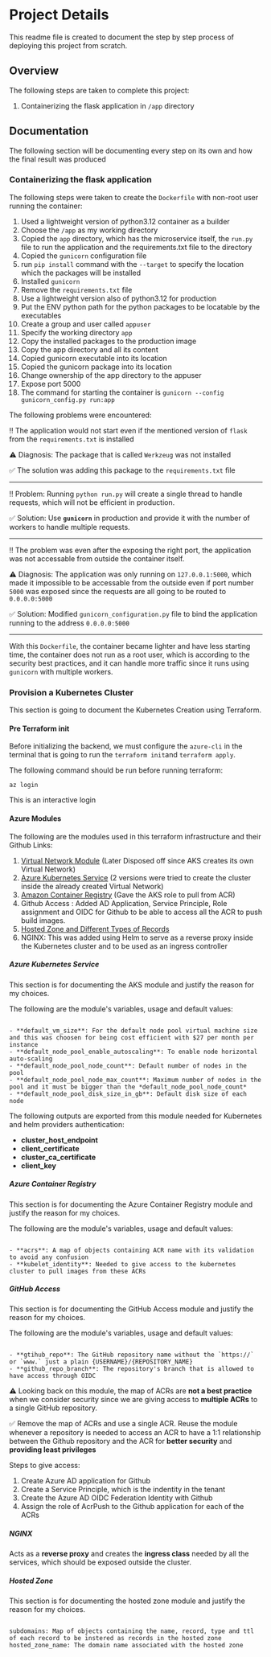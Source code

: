 # Project Details

This readme file is created to document the step by step process of deploying this project from scratch.

## Overview

The following steps are taken to complete this project:

1. Containerizing the flask application in `/app` directory

## Documentation

The following section will be documenting every step on its own and how the final result was produced

### Containerizing the flask application

The following steps were taken to create the `Dockerfile` with non-root user running the container:

1. Used a lightweight version of python3.12 container as a builder
2. Choose the `/app` as my working directory
3. Copied the `app` directory, which has the microservice itself, the `run.py` file to run the application and the requirements.txt file to the directory
4. Copied the `gunicorn` configuration file
5. run `pip install` command with the `--target` to specify the location which the packages will be installed
6. Installed `gunicorn`
7. Remove the `requirements.txt` file
8. Use a lightweight version also of python3.12 for production
9. Put the ENV python path for the python packages to be locatable by the executables
10. Create a group and user called `appuser`
11. Specify the working directory `app`
12. Copy the installed packages to the production image
13. Copy the app directory and all its content
14. Copied gunicorn executable into its location
15. Copied the gunicorn package into its location
16. Change ownership of the app directory to the appuser
17. Expose port 5000
18. The command for starting the container is `gunicorn --config gunicorn_config.py run:app`

The following problems were encountered:

‼️ The application would not start even if the mentioned version of `flask` from the `requirements.txt` is installed

⚠️  Diagnosis: The package that is called `Werkzeug` was not installed

✅ The solution was adding this package to the `requirements.txt` file

---

‼️ Problem: Running `python run.py` will create a single thread to handle requests, which will not be efficient in production.

✅ Solution: Use **`gunicorn`** in production and provide it with the number of workers to handle multiple requests.

---

‼️ The problem was even after the exposing the right port, the application was not accessable from outside the container itself.

⚠️  Diagnosis: The application was only running on `127.0.0.1:5000`, which made it impossible to be accessable from the outside even if port number `5000` was exposed since the requests are all going to be routed to `0.0.0.0:5000`

✅ Solution: Modified `gunicorn_configuration.py` file to bind the application running to the address `0.0.0.0:5000`

---

With this `Dockerfile`, the container became lighter and have less starting time, the container does not run as a root user, which is according to the security best practices, and it can handle more traffic since it runs using `gunicorn` with multiple workers.

### Provision  a Kubernetes Cluster

This section is going to document the Kubernetes Creation using Terraform.

#### Pre Terraform init

Before initializing the backend, we must configure the `azure-cli` in the terminal that is going to run the `terraform init`and `terraform apply`.

The following command should be run before running terraform:

`az login`

This is an interactive login

#### Azure Modules

The following are the modules used in this terraform infrastructure and their Github Links:

1. [Virtual Network Module](https://github.com/Azure/terraform-azurerm-avm-res-network-virtualnetwork) (Later Disposed off since AKS creates its own Virtual Network)
2. [Azure Kubernetes Service](https://registry.terraform.io/modules/Azure/aks/azurerm/latest) (2 versions were tried to create the cluster inside the already created Virtual Network)
3. [Amazon Container Registry](https://registry.terraform.io/providers/hashicorp/azurerm/latest/docs/resources/container_registry) (Gave the AKS role to pull from ACR)
4. Github Access : Added AD Application, Service Principle, Role assignment and OIDC for Github to be able to access all the ACR to push build images.
5. [Hosted Zone and Different Types of Records](https://registry.terraform.io/providers/hashicorp/azurerm/latest/docs/resources/dns_a_record)
6. NGINX: This was added using Helm to serve as a reverse proxy inside the Kubernetes cluster and to be used as an ingress controller

##### Azure Kubernetes Service

This section is for documenting the AKS module and justify the reason for my choices.

The following are the module's variables, usage and default values:
```

- **default_vm_size**: For the default node pool virtual machine size and this was choosen for being cost efficient with $27 per month per instance
- **default_node_pool_enable_autoscaling**: To enable node horizontal auto-scaling
- **default_node_pool_node_count**: Default number of nodes in the pool
- **default_node_pool_node_max_count**: Maximum number of nodes in the pool and it must be bigger than the *default_node_pool_node_count*
- **default_node_pool_disk_size_in_gb**: Default disk size of each node

```

The following outputs are exported from this module needed for Kubernetes and helm providers authentication:

- **cluster_host_endpoint**
- **client_certificate**
- **cluster_ca_certificate**
- **client_key**

##### Azure Container Registry

This section is for documenting the Azure Container Registry module and justify the reason for my choices.

The following are the module's variables, usage and default values:
```

- **acrs**: A map of objects containing ACR name with its validation to avoid any confusion
- **kubelet_identity**: Needed to give access to the kubernetes cluster to pull images from these ACRs

```

##### GitHub Access

This section is for documenting the GitHub Access module and justify the reason for my choices.

The following are the module's variables, usage and default values:
```

- **gtihub_repo**: The GitHub repository name without the `https://` or `www.` just a plain {USERNAME}/{REPOSITORY_NAME} 
- **github_repo_branch**: The repository's branch that is allowed to have access through OIDC

```

⚠️ Looking back on this module, the map of ACRs are **not a best practice** when we consider security since we are giving access to **multiple ACRs** to a single GitHub repository.

✅ Remove the map of ACRs and use a single ACR. Reuse the module whenever a repository is needed to access an ACR to have a 1:1 relationship between the Github repository and the ACR for **better security** and **providing least privileges**

Steps to give access:

1. Create Azure AD application for Github
2. Create a Service Principle, which is the indentity in the tenant
3. Create the Azure AD OIDC Federation Identity with Github
4. Assign the role of AcrPush to the Github application for each of the ACRs

##### NGINX

Acts as a **reverse proxy** and creates the **ingress class** needed by all the services, which should be exposed outside the cluster.

##### Hosted Zone

This section is for documenting the hosted zone module and justify the reason for my choices.

```

subdomains: Map of objects containing the name, record, type and ttl of each record to be instered as records in the hosted zone
hosted_zone_name: The domain name associated with the hosted zone  

```